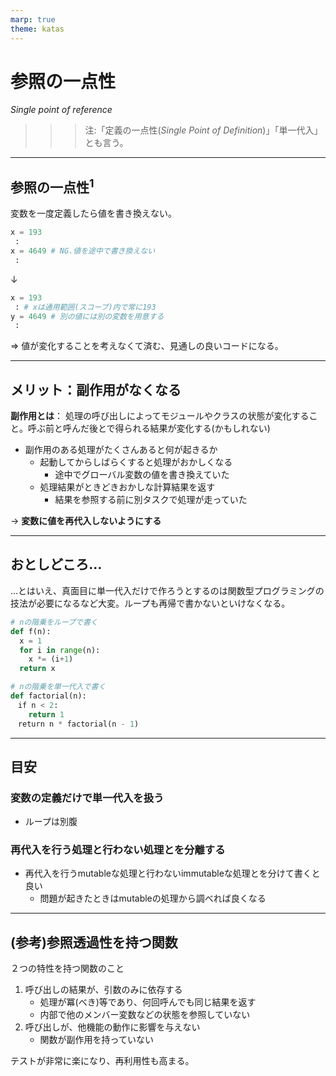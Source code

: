 ```yaml
---
marp: true
theme: katas
---
```

<!--
size: 16:9
paginate: true
-->
<!-- header: 勉強会#-->

# 参照の一点性

_Single point of reference_

>>> 注:「定義の一点性(_Single Point of Definition_)」「単一代入」とも言う。

---

## 参照の一点性$^1$

変数を一度定義したら値を書き換えない。

```py
x = 193
 :
x = 4649 # NG.値を途中で書き換えない
 :
```
↓
```py
x = 193
 : # xは通用範囲(スコープ)内で常に193
y = 4649 # 別の値には別の変数を用意する
 :
```

⇒ 値が変化することを考えなくて済む、見通しの良いコードになる。

---

## メリット：副作用がなくなる

**副作用とは**： 処理の呼び出しによってモジュールやクラスの状態が変化すること。呼ぶ前と呼んだ後とで得られる結果が変化する(かもしれない)

* 副作用のある処理がたくさんあると何が起きるか
    * 起動してからしばらくすると処理がおかしくなる
        * 途中でグローバル変数の値を書き換えていた
    * 処理結果がときどきおかしな計算結果を返す
        * 結果を参照する前に別タスクで処理が走っていた

→ **変数に値を再代入しないようにする**

<!-- 少し遠いところの話になるけれど、並行処理(マルチタスク/マルチスレッド)で安全なプログラムが書けるようになる -->

---

## おとしどころ…

…とはいえ、真面目に単一代入だけで作ろうとするのは関数型プログラミングの技法が必要になるなど大変。ループも再帰で書かないといけなくなる。

```py
# nの階乗をループで書く
def f(n):
  x = 1
  for i in range(n):
    x *= (i+1)
  return x
```
```py
# nの階乗を単一代入で書く
def factorial(n):
　if n < 2:
    return 1
　return n * factorial(n - 1)
```

---
## 目安

### 変数の定義だけで単一代入を扱う

* ループは別腹

### 再代入を行う処理と行わない処理とを分離する

* 再代入を行うmutableな処理と行わないimmutableな処理とを分けて書くと良い
    * 問題が起きたときはmutableの処理から調べれば良くなる

<!-- 言葉として定義と代入とを分けて考えると良いかも。 -->

---

## (参考)参照透過性を持つ関数

２つの特性を持つ関数のこと

1. 呼び出しの結果が、引数のみに依存する
    * 処理が冪(べき)等であり、何回呼んでも同じ結果を返す
    * 内部で他のメンバー変数などの状態を参照していない
2. 呼び出しが、他機能の動作に影響を与えない
    * 関数が副作用を持っていない

テストが非常に楽になり、再利用性も高まる。
